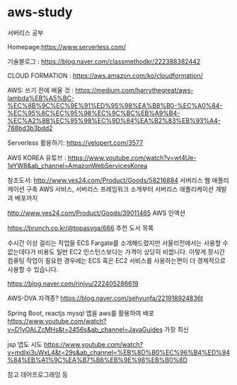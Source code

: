 # aws-study



서버리스 공부

Homepage:https://www.serverless.com/
 
 기술블로그 : https://blog.naver.com/classmethodkr/222388382442

CLOUD FORMATION : https://aws.amazon.com/ko/cloudformation/

AWS: 쓰기 전에 배울 것 : https://medium.com/harrythegreat/aws-lambda%EB%A5%BC-%EC%8B%9C%EC%9E%91%ED%95%98%EA%B8%B0-%EC%A0%84-%EC%95%8C%EC%95%98%EC%9C%BC%EB%A9%B4-%EC%A2%8B%EC%95%98%EC%9D%84%EA%B2%83%EB%93%A4-788bd3b3bdd2

Serverless 활용하기: https://velopert.com/3577

AWS KOREA 유튜브 : https://www.youtube.com/watch?v=wt4Ue-1eYW8&ab_channel=AmazonWebServicesKorea


참조도서: http://www.yes24.com/Product/Goods/58216884 서버리스 웹 애플리케이션 구축 AWS 서비스, 서버리스 프레임워크 소개부터 서버리스 애플리케이션 개발과 배포까지


http://www.yes24.com/Product/Goods/39011465 AWS 인액션

https://brunch.co.kr/@topasvga/666 추천 도서 목록

수시간 이상 걸리는 작업들
ECS Fargate를 소개해드렸지만 서울리전에서는 사용할 수 없는데다가 비용도 일반 EC2 인스턴스보다는 가격이 상당히 비쌉니다. 이렇게 장시간 컴퓨팅 작업이 필요한 경우에는 ECS 혹은 EC2 서비스를 사용하는편이 더 경제적으로 사용할 수 있습니다.

https://blog.naver.com/rinjyu/222405286619

AWS-DVA 자격증? https://blog.naver.com/sehyunfa/221918924836t

Spring Boot, reactjs mysql 앱을 aws를 활용하여 배포
https://www.youtube.com/watch?v=D1yOALZcMHs&t=2456s&ab_channel=JavaGuides 가장 최신

jsp 앱도 시도
https://www.youtube.com/watch?v=mdIxi3uWxL4&t=29s&ab_channel=%EB%8D%B0%EC%96%B4%ED%94%84%EB%A1%9C%EA%B7%B8%EB%9E%98%EB%B0%8D

참고 데어프로그래밍 등
